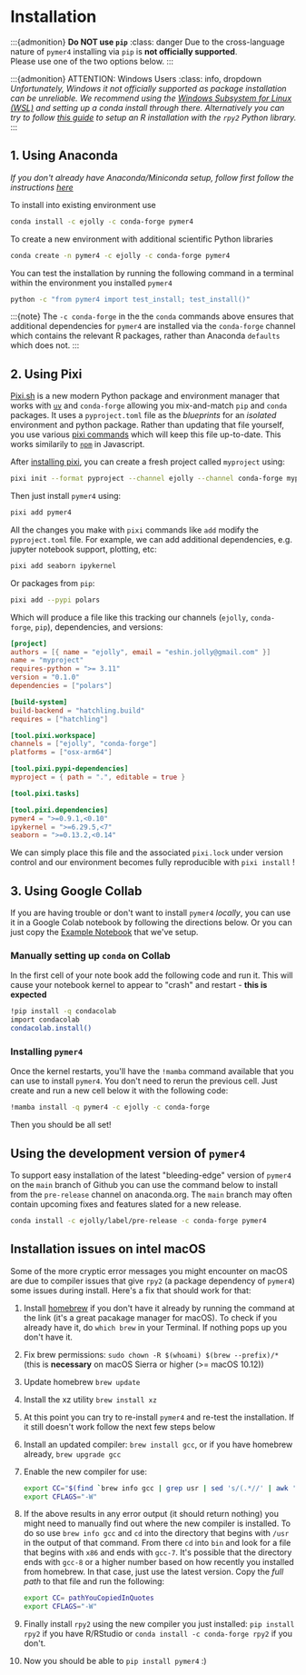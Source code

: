 # Installation

:::{admonition} **Do NOT use `pip`**
:class: danger
Due to the cross-language nature of `pymer4` installing via `pip` is **not officially supported**.  
Please use one of the two options below.
:::

:::{admonition} ATTENTION: Windows Users
:class: info, dropdown
*Unfortunately, Windows it not officially supported as package installation can be unreliable. We recommend using the [Windows Subsystem for Linux (WSL)](https://learn.microsoft.com/en-us/windows/wsl/install) and setting up a conda install through there. Alternatively you can try to follow [this guide](https://joonro.github.io/blog/posts/install-rpy2-windows-10/) to setup an R installation with the `rpy2` Python library.*
:::

## 1. Using Anaconda

*If you don't already have Anaconda/Miniconda setup, follow first follow the instructions [here](https://www.anaconda.com/docs/getting-started/miniconda/install)*


To install into existing environment use

```bash
conda install -c ejolly -c conda-forge pymer4
```

To create a new environment with additional scientific Python libraries

```bash
conda create -n pymer4 -c ejolly -c conda-forge pymer4
```

You can test the installation by running the following command in a terminal within the environment you installed `pymer4`

```bash
python -c "from pymer4 import test_install; test_install()"
```

:::{note}
The `-c conda-forge` in the the `conda` commands above ensures that additional dependencies for `pymer4` are installed via the `conda-forge` channel which contains the relevant R packages, rather than Anaconda `defaults` which does not.
:::

## 2. Using Pixi

[Pixi.sh](https://pixi.sh/latest/python/tutorial/) is a new modern Python package and environment manager that works with [`uv`]() and `conda-forge` allowing you mix-and-match `pip` and `conda` packages. It uses a `pyproject.toml` file as the *blueprints* for an *isolated* environment and python package. Rather than updating that file yourself, you use various [pixi commands](../development/design.md#additional-pixi-commands) which will keep this file up-to-date. This works similarily to [`npm`](https://www.npmjs.com/) in Javascript.

After [installing pixi](https://pixi.sh/latest/#installation), you can create a fresh project called `myproject` using:

```bash
pixi init --format pyproject --channel ejolly --channel conda-forge myproject
```

Then just install `pymer4` using:

```bash
pixi add pymer4
```

All the changes you make with `pixi` commands like `add` modify the `pyproject.toml` file. For example, we can add additional dependencies, e.g. jupyter notebook support, plotting, etc:

```bash
pixi add seaborn ipykernel
```

Or packages from `pip`:

```bash
pixi add --pypi polars
```

Which will produce a file like this tracking our channels (`ejolly`, `conda-forge`, `pip`), dependencies, and versions:

```toml
[project]
authors = [{ name = "ejolly", email = "eshin.jolly@gmail.com" }]
name = "myproject"
requires-python = ">= 3.11"
version = "0.1.0"
dependencies = ["polars"]

[build-system]
build-backend = "hatchling.build"
requires = ["hatchling"]

[tool.pixi.workspace]
channels = ["ejolly", "conda-forge"]
platforms = ["osx-arm64"]

[tool.pixi.pypi-dependencies]
myproject = { path = ".", editable = true }

[tool.pixi.tasks]

[tool.pixi.dependencies]
pymer4 = ">=0.9.1,<0.10"
ipykernel = ">=6.29.5,<7"
seaborn = ">=0.13.2,<0.14"
```

We can simply place this file and the associated `pixi.lock` under version control and our environment becomes fully reproducible with `pixi install` !


## 3. Using Google Collab

If you are having trouble or don't want to install `pymer4` *locally*, you can use it in a Google Colab notebook by following the directions below. Or you can just copy the [Example Notebook](https://colab.research.google.com/drive/19D15LAid9GgqSm9kU_TXy9ERUM7mBvnN?usp=sharing) that we've setup. 


### Manually setting up `conda` on Collab 

In the first cell of your note book add the following code and run it. This will cause your notebook kernel to appear to "crash" and restart - **this is expected**

```bash
!pip install -q condacolab
import condacolab
condacolab.install()
```

### Installing `pymer4`

Once the kernel restarts, you'll have the `!mamba` command available that you can use to install `pymer4`. You don't need to rerun the previous cell. Just create and run a new cell below it with the following code:

```bash
!mamba install -q pymer4 -c ejolly -c conda-forge
```

Then you should be all set!

## Using the development version of `pymer4`

To support easy installation of the latest "bleeding-edge" version of `pymer4` on the `main` branch of Github you can use the command below to install from the `pre-release` channel on anaconda.org. The `main` branch may often contain upcoming fixes and features slated for a new release.

```bash
conda install -c ejolly/label/pre-release -c conda-forge pymer4
```

## Installation issues on intel macOS

Some of the more cryptic error messages you might encounter on macOS are
due to compiler issues that give `rpy2` (a package dependency of
`pymer4`) some issues during install. Here\'s a fix that should work for
that:

1.  Install [homebrew](https://brew.sh/) if you don\'t have it already
    by running the command at the link (it\'s a great pacakage manager
    for macOS). To check if you already have it, do `which brew` in your
    Terminal. If nothing pops up you don\'t have it.

2.  Fix brew permissions: `sudo chown -R $(whoami) $(brew --prefix)/*`
    (this is **necessary** on macOS Sierra or higher (\>= macOS 10.12))

3.  Update homebrew `brew update`

4.  Install the xz utility `brew install xz`

5.  At this point you can try to re-install `pymer4` and re-test the
    installation. If it still doesn\'t work follow the next few steps
    below

6.  Install an updated compiler: `brew install gcc`, or if you have
    homebrew already, `brew upgrade gcc`

7.  Enable the new compiler for use:

    ``` bash
    export CC="$(find `brew info gcc | grep usr | sed 's/(.*//' | awk '{printf $1"/bin"}'` -name 'x86*gcc-?')"
    export CFLAGS="-W"
    ```

8.  If the above results in any error output (it should return nothing)
    you might need to manually find out where the new compiler is
    installed. To do so use `brew info gcc` and `cd` into the directory
    that begins with `/usr` in the output of that command. From there
    `cd` into `bin` and look for a file that begins with `x86` and ends
    with `gcc-7`. It\'s possible that the directory ends with `gcc-8` or
    a higher number based on how recently you installed from homebrew.
    In that case, just use the latest version. Copy the *full path* to
    that file and run the following:

    ``` bash
    export CC= pathYouCopiedInQuotes
    export CFLAGS="-W"
    ```

9.  Finally install `rpy2` using the new compiler you just installed:
    `pip install rpy2` if you have R/RStudio or
    `conda install -c conda-forge rpy2` if you don\'t.

10. Now you should be able to `pip install pymer4` :)
